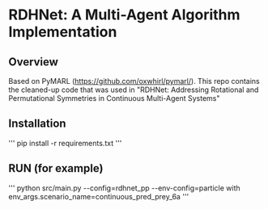 # RDHNet: A Multi-Agent Algorithm Implementation

## Overview
Based on PyMARL (https://github.com/oxwhirl/pymarl/). This repo contains the cleaned-up code that was used in "RDHNet: Addressing Rotational and Permutational Symmetries in Continuous Multi-Agent Systems"

## Installation
'''
pip install -r requirements.txt
'''

## RUN (for example)
'''
python src/main.py --config=rdhnet_pp --env-config=particle with env_args.scenario_name=continuous_pred_prey_6a
'''

